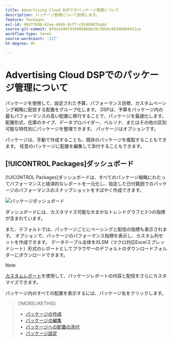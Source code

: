 ```yaml
---
title: Advertising Cloud DSPでのパッケージ管理について
description: パッケージ管理について説明します。
feature: Packages
exl-id: 06d77698-62ae-466b-8cf7-c9148907ba6d
source-git-commit: 0f0a2e907d39900968b29c3b59c8034b604911ce
workflow-type: tm+mt
source-wordcount: '217'
ht-degree: 0%

---
```


# Advertising Cloud DSPでのパッケージ管理について

パッケージを使用して、設定された予算、パフォーマンス目標、カスタムペーシング戦略に配信する配置をグループ化します。 DSPは、予算をパッケージ内の最もパフォーマンスの高い配置に移行することで、パッケージを最適化します。 配置形式、在庫のタイプ、データプロバイダー、ペルソナ、またはその他の区別可能な特性別にパッケージを整理できます。 パッケージはオプションです。

パッケージは、手動で作成することも、既存のパッケージを複製することもできます。 任意のパッケージに配置を編集して添付することもできます。

## [!UICONTROL Packages]ダッシュボード

[!UICONTROL Packages]ダッシュボードは、すべてのパッケージ戦略にわたってパフォーマンスと経済的なレポートを一元化し、指定した日付範囲でのパッケージのパフォーマンスのスナップショットをすばやく作成できます。

![パッケージダッシュボード](/help/dsp/assets/package-dashboard.png)

ダッシュボードには、カスタマイズ可能な大まかなトレンドグラフと3つの指標が含まれています。

また、デフォルトでは、パッケージごとにペーシングと配信の指標も表示されます。 オプションで、パッケージのパフォーマンス指標を表示し、カスタム列セットを作成できます。 データテーブル全体をXLSM（マクロ対応Excelスプレッドシート）形式のレポートとしてブラウザーのデフォルトのダウンロードフォルダーにダウンロードできます。

>[!NOTE]
>
>[カスタムレポート](/help/dsp/reports/report-about.md)を使用して、パッケージレポートの内容と配信をさらにカスタマイズできます。

パッケージ内のすべての配置を表示するには、パッケージ名をクリックします。

>[!MORELIKETHIS]
>
>* [パッケージの作成](package-create.md)
>* [パッケージの編集](package-edit.md)
>* [パッケージへの配置の添付](package-attach-placement.md)
>* [パッケージ設定](package-settings.md)

